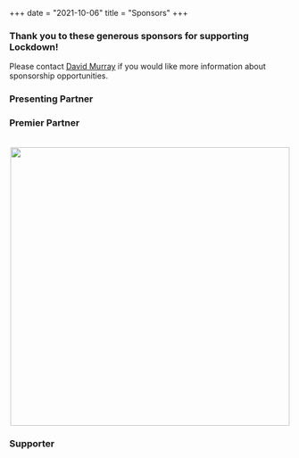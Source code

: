 +++
date = "2021-10-06"
title = "Sponsors"
+++

### Thank you to these generous sponsors for supporting Lockdown!

Please contact [David Murray](mailto:djmurray@buffalo.edu?subject=Lockdown+Sponsorship) if you would like more information about sponsorship opportunities.

### **Presenting Partner**
<!--
<div style="text-align: center">
  <br>
 <img src="../Yahoo.png" style="width:600px;">
</div>
-->

### **Premier Partner**
<div style="text-align: center">
  <br>
 <img src="../M_T.png" style="width:500px;">
 <!-- <img src="../DNORTH.png" style="width:450px;"> -->
</div>

### **Supporter**
<!--
<div style="text-align: center">
  <img src="../verizon.jpg" style="width:350px">
  <img src="../Healthnow.png" style="width:350px;margin-top:2rem">
</div>
-->

